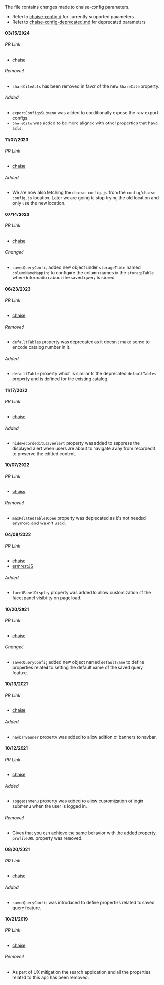 The file contains changes made to chaise-config parameters.
- Refer to [chaise-config.d](chaise-config.md) for currently supported parameters
- Refer to [chaise-config-deprecated.md](chaise-config-deprecated.md) for deprecated parameters

#### 03/15/2024 ####

###### PR Link
  - [chaise](https://github.com/informatics-isi-edu/chaise/pull/2413)

###### Removed
  - `shareCiteAcls` has been removed in favor of the new `ShareCite` property.

###### Added
  - `exportConfigsSubmenu` was added to conditionally expose the raw export configs.
  - `ShareCite` was added to be more aligned with other properties that have `acls`.

#### 11/07/2023 ####

###### PR Link
  - [chaise](https://github.com/informatics-isi-edu/chaise/pull/2375)

###### Added
  - We are now also fetching the `chaise-config.js` from the `config/chaise-config.js` location. Later we are going to stop trying the old location and only use the new location.

#### 07/14/2023 ####

###### PR Link
  - [chaise](https://github.com/informatics-isi-edu/chaise/pull/2329)

###### Changed
  - `savedQueryConfig` added new object under `storageTable` named `columnNameMapping` to configure the column names in the `storageTable` where information about the saved query is stored

#### 06/23/2023 ####

###### PR Link
  - [chaise](https://github.com/informatics-isi-edu/chaise/pull/2324)

###### Removed
  - `defaultTables` property was deprecated as it doesn't make sense to encode catalog number in it.

###### Added
  - `defaultTable` property which is similar to the deprecated `defaultTables` property and is defined for the existing catalog.

#### 11/17/2022 ####

###### PR Link
  - [chaise](https://github.com/informatics-isi-edu/chaise/pull/2252)

###### Added
  - `hideRecordeditLeaveAlert` property was added to suppress the displayed alert when users are about to navigate away from recordedit to preserve the editted content.

#### 10/07/2022 ####

###### PR Link
  - [chaise](https://github.com/informatics-isi-edu/chaise/pull/2234)

###### Removed
  - `maxRelatedTablesOpen` property was deprecated as it's not needed anymore and wasn't used.

#### 04/08/2022 ####

###### PR Link
  - [chaise](https://github.com/informatics-isi-edu/chaise/pull/2168)
  - [ermrestJS](https://github.com/informatics-isi-edu/ermrestjs/pull/943)

###### Added
  - `facetPanelDisplay` property was added to allow customization of the facet panel visibility on page load.

#### 10/20/2021 ####

###### PR Link
  - [chaise](https://github.com/informatics-isi-edu/chaise/pull/2134)

###### Changed
  - `savedQueryConfig` added new object named `defaultName` to define properties related to setting the default name of the saved query feature.

#### 10/13/2021 ####

###### PR Link
  - [chaise](https://github.com/informatics-isi-edu/chaise/pull/2130)

###### Added
  - `navbarBanner` property was added to allow adition of banners to navbar.

#### 10/12/2021 ####

###### PR Link
  - [chaise](https://github.com/informatics-isi-edu/chaise/pull/2129)

###### Added
  - `loggedInMenu` property was added to allow customization of login submenu when the user is logged in.

###### Removed
  - Given that you can achieve the same behavior with the added property, `profileURL` property was removed.


#### 08/20/2021 ####

###### PR Link
  - [chaise](https://github.com/informatics-isi-edu/chaise/pull/2114)

###### Added
  - `savedQueryConfig` was introduced to define properties related to saved query feature.

<!--  TODO we might want to add the rest of changes as well -->

#### 10/21/2019 ####

###### PR Link
  - [chaise](https://github.com/informatics-isi-edu/chaise/pull/1847)

###### Removed
  - As part of UX mitigation the search application and all the properties related to this app has been removed.
